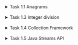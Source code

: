 
<details>
<summary>
Task 1.1 Anagrams
</summary>
<br>  

## Assignment:

Write an application that reverses all the words of input text:

## Examples:

Each word in the text should be reversed:
"abcd efgh" => "dcba hgfe"

All non-letter symbols should stay on the same places:
"a1bcd efg!h" => "d1cba hgf!e"

Use only the Latin alphabet to test.

## Requirements:

Create an empty Maven project

Start with the implementation of a method that reverses only 1 word at a time.

(Optional) Add Main (Application) class where you can read console input or hard code it to check yourself.

Add a method that splits the string into words and runs the previous method for each word.

Make your compiled jar executable, check with 
1) mvn clean package
2) java -jar target/<your-jar-file>.jar
<br>
</details>
<br>
<details>
<summary>
Task 1.3 Integer division
</summary>
<br>

## Assignment:

Write an integer-division application that divides numbers and prints results into the console. Use maven, and don't forget to cover your code with unit tests.

## Example of output:

```
_78945|4
 4    |-----
 -    |19736
_38
 36
 --
 _29
  28
  --
  _14
   12
   --
   _25
    24
    --
     1 

```

</details>
<br>
<details>
<summary>
Task 1.4 Collection Framework
</summary>
<br>

## Assignment:

Write a char-counter application  that takes a string and returns the number of unique characters in the string.

It is expected that a string with the same character sequence may be passed several times to the method.

Since the counting operation can be time-consuming, the method should cache the results, so that when the method is given a string previously encountered, it should return the result from the cache.

Use collections and maps where appropriate.

## Example of output:

```
hello world!
"h" - 1
"e" - 1
"l" - 3
"o" - 2
" " - 1
"w" - 1
"r" - 1
"d" - 1
"!" - 1
```

</details>
<br>
<details>
<summary>
Task 1.5 Java Streams API
</summary>
<br>

## Assignment:

Write a Formula 1 application. 

There are 2 log files ‘start.log’ and ‘end.log’ that contain start and end data of the best lap for each racer of Formula 1 - Monaco 2018 Racing. (Start and end times are fictional, but the best lap times are true). Data contains only the first 20 minutes that refers to the first stage of the qualification

Q1: For the first 20 minutes (Q1), all cars together on the track try to set the fastest time. The slowest seven cars are eliminated, getting the bottom grid positions. Drivers are allowed to complete as many laps as they want during this short period of time.

Top 15 cars go to the Q2 stage. If you are so curious, you can read the rules here  https://www.thoughtco.com/developing-saga-of-formula1-qualifying-1347189

The third file abbreviations '.txt ' contains abbreviation explanations.

Parse the hint:
SVF2018-05-24_12:02:58.917

SVF - racer abbreviation 
2018-05-24 - date
12:02:58.917 - time

## Example of output:

Your task is to read the data from 2 files, order racers by time and print report that shows the top 15 racers and the rest ones after the underline, for example:

1. Daniel Ricciardo      | RED BULL RACING TAG HEUER     | 1:12.013
2. Sebastian Vettel      | FERRARI                                         | 1:12.415
3. ...
------------------------------------------------------------------------
16. Brendon Hartley   | SCUDERIA TORO ROSSO HONDA | 1:13.179
17. Marcus Ericsson    | SAUBER FERRARI                           | 1:13.265

</details>
